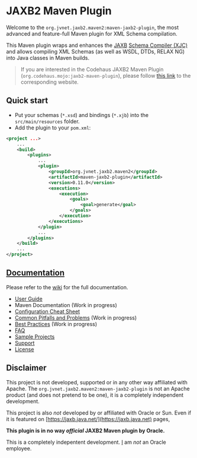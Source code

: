 # JAXB2 Maven Plugin #

Welcome to the `org.jvnet.jaxb2.maven2:maven-jaxb2-plugin`, the most advanced and feature-full Maven plugin for XML Schema compilation.

This Maven plugin wraps and enhances the [JAXB](https://jaxb.java.net/) [Schema Compiler (XJC)](http://docs.oracle.com/javase/6/docs/technotes/tools/share/xjc.html) and allows
compiling XML Schemas (as well as WSDL, DTDs, RELAX NG) into Java classes in Maven builds.

> If you are interested in the Codehaus JAXB2 Maven Plugin (`org.codehaus.mojo:jaxb2-maven-plugin`),
> please follow [this link](http://mojo.codehaus.org/jaxb2-maven-plugin/) to the corresponding website.

## Quick start ##

* Put your schemas (`*.xsd`) and bindings (`*.xjb`) into the `src/main/resources` folder.
* Add the plugin to your `pom.xml`:

```xml
<project ...>
	...
	<build>
		<plugins>
			...
			<plugin>
				<groupId>org.jvnet.jaxb2.maven2</groupId>
				<artifactId>maven-jaxb2-plugin</artifactId>
				<version>0.11.0</version>
				<executions>
					<execution>
						<goals>
							<goal>generate</goal>
						</goals>
					</execution>
				</executions>
			</plugin>
			...
		</plugins>
	</build>
	...
</project>
```

## [Documentation](https://github.com/highsource/maven-jaxb2-plugin/wiki) ##

Please refer to the [wiki](https://github.com/highsource/maven-jaxb2-plugin/wiki) for the full documentation.


* [User Guide](https://github.com/highsource/maven-jaxb2-plugin/wiki/User-Guide)
* Maven Documentation  (Work in progress)
* [Configuration Cheat Sheet](https://github.com/highsource/maven-jaxb2-plugin/wiki/Configuration-Cheat-Sheet)
* [Common Pitfalls and Problems](https://github.com/highsource/maven-jaxb2-plugin/wiki/Common-Pitfalls-and-Problems) (Work in progress)
* [Best Practices](https://github.com/highsource/maven-jaxb2-plugin/wiki/Best-Practices) (Work in progress)
* [FAQ](https://github.com/highsource/maven-jaxb2-plugin/wiki/FAQ)
* [Sample Projects](https://github.com/highsource/maven-jaxb2-plugin/wiki/Sample-Projects)
* [Support](https://github.com/highsource/maven-jaxb2-plugin/wiki/Support)
* [License](https://github.com/highsource/maven-jaxb2-plugin/blob/master/LICENSE)


## Disclaimer ##

This project is not developed, supported or in any other way affiliated with Apache. The `org.jvnet.jaxb2.maven2:maven-jaxb2-plugin` is not an Apache product (and does not pretend to be one), it is a completely independent development.

This project is also *not* developed by or affiliated with Oracle or Sun. Even if it is featured on [https://jaxb.java.net/](https://jaxb.java.net) pages, 

**This plugin is in no way _official_ JAXB2 Maven plugin by Oracle.**

This is a completely indepentent development. [I](https://github.com/highsource) am *not* an Oracle employee.
